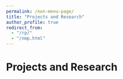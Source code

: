 ```yaml
---
permalink: /non-menu-page/
title: "Projects and Research"
author_profile: true
redirect_from: 
  - "/rp/"
  - "/nmp.html"
---
```


Projects and Research
======

